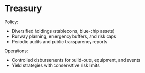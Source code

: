 # Treasury

Policy:
- Diversified holdings (stablecoins, blue-chip assets)
- Runway planning, emergency buffers, and risk caps
- Periodic audits and public transparency reports

Operations:
- Controlled disbursements for build-outs, equipment, and events
- Yield strategies with conservative risk limits